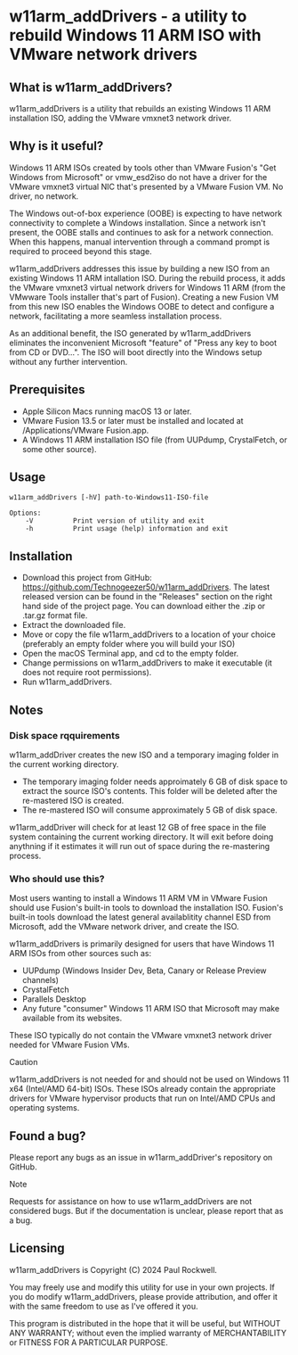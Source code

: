 # w11arm_addDrivers - a utility to rebuild Windows 11 ARM ISO with VMware network drivers

## What is w11arm_addDrivers?

w11arm_addDrivers is a utility that rebuilds an existing Windows 11 ARM installation ISO, adding the VMware vmxnet3 network driver.

## Why is it useful?

Windows 11 ARM ISOs created by tools other than VMware Fusion's "Get Windows from Microsoft" or vmw_esd2iso do not have a driver for
the VMware vmxnet3 virtual NIC that's presented by a VMware Fusion VM. No driver, no network.
 
The Windows out-of-box experience (OOBE) is expecting to have network connectivity to complete a Windows installation. Since a
network isn't present, the OOBE stalls and continues to ask for a network connection. 
When this happens, manual intervention through a command prompt is required to proceed beyond this stage.

w11arm_addDrivers addresses this issue by building a new ISO from an existing Windows 11 ARM intallation ISO. During the rebuild
process, it adds the VMware vmxnet3 virtual network drivers for Windows 11 ARM (from the VMwware Tools installer that's part of Fusion). 
Creating a new Fusion VM from this new ISO enables the Windows OOBE to detect and configure a network, facilitating a more seamless installation process.  

As an additional benefit, the ISO generated by w11arm_addDrivers eliminates the inconvenient Microsoft "feature" 
of "Press any key to boot from CD or DVD...".
The ISO will boot directly into the Windows setup without any further intervention.

## Prerequisites 

* Apple Silicon Macs running macOS 13 or later.
* VMware Fusion 13.5 or later must be installed and located at /Applications/VMware Fusion.app.
* A Windows 11 ARM installation ISO file (from UUPdump, CrystalFetch, or some other source).

## Usage

```
w11arm_addDrivers [-hV] path-to-Windows11-ISO-file

Options:
	-V			Print version of utility and exit
	-h			Print usage (help) information and exit
```

## Installation

* Download this project from GitHub: https://github.com/Technogeezer50/w11arm_addDrivers. The latest released version
can be found in the "Releases" section on the right hand side of the project page. You can download either
the .zip or .tar.gz format file.
* Extract the downloaded file.
* Move or copy the file w11arm_addDrivers to a location of your choice (preferably an empty folder where you will build your ISO)
* Open the macOS Terminal app, and cd to the empty folder.
* Change permissions on w11arm_addDrivers to make it executable (it does not require root permissions).
* Run w11arm_addDrivers.

## Notes

### Disk space rqquirements

w11arm_addDriver creates the new ISO and a temporary imaging folder in the current working directory.

* The temporary imaging folder needs approimately 6 GB of disk space to extract the source ISO's contents. This folder will be deleted
after the re-mastered ISO is created.
* The re-mastered ISO will consume approximately 5 GB of disk space.

w11arm_addDriver will check for at least 12 GB of free space in the file system containing the current working directory. It will
exit before doing anythning if it estimates it will run out of space during the re-mastering process.

### Who should use this?

Most users wanting to install a Windows 11 ARM VM in VMware Fusion should use Fusion's built-in tools to download the installation ISO. 
Fusion's built-in tools download the latest general availablitity channel ESD from
Microsoft, add the VMware network driver, and create the ISO.

w11arm_addDrivers is primarily designed for users that have Windows 11 ARM ISOs from other sources such as:

- UUPdump (Windows Insider Dev, Beta, Canary or Release Preview channels)
- CrystalFetch
- Parallels Desktop
- Any future "consumer" Windows 11 ARM ISO that Microsoft may make available from its websites.

These ISO typically do not contain the VMware vmxnet3 network driver needed for VMware Fusion VMs.

> [!CAUTION]
> w11arm_addDrivers is not needed for and should not be used on Windows 11 x64 (Intel/AMD 64-bit) ISOs. These ISOs already contain
> the appropriate drivers for VMware hypervisor products that run on Intel/AMD CPUs and operating systems.

## Found a bug?

Please report any bugs as an issue in w11arm_addDriver's repository on GitHub.

> [!NOTE]
> Requests for assistance on how to use w11arm_addDrivers are not considered bugs.
> But if the documentation is unclear, please report that as a bug. 

## Licensing

w11arm_addDrivers is Copyright (C) 2024 Paul Rockwell.

You may freely use and modify this utility for use in your own projects. If you do modify w11arm_addDrivers, please provide attribution,
and offer it with the same freedom to use as I've offered it you.

This program is distributed in the hope that it will be useful,
but WITHOUT ANY WARRANTY; without even the implied warranty of
MERCHANTABILITY or FITNESS FOR A PARTICULAR PURPOSE.  

